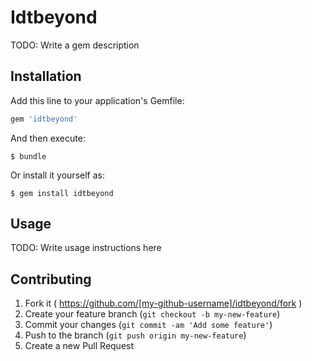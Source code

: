 # Idtbeyond

TODO: Write a gem description

## Installation

Add this line to your application's Gemfile:

```ruby
gem 'idtbeyond'
```

And then execute:

    $ bundle

Or install it yourself as:

    $ gem install idtbeyond

## Usage

TODO: Write usage instructions here

## Contributing

1. Fork it ( https://github.com/[my-github-username]/idtbeyond/fork )
2. Create your feature branch (`git checkout -b my-new-feature`)
3. Commit your changes (`git commit -am 'Add some feature'`)
4. Push to the branch (`git push origin my-new-feature`)
5. Create a new Pull Request
